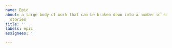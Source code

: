 ```yaml
---
name: Epic
about: a large body of work that can be broken down into a number of smaller user
  stories
title: ''
labels: epic
assignees: ''

---
```



